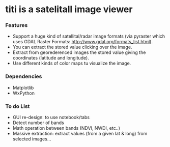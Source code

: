 titi is a satelitall image viewer
====



### Features

* Support a huge kind of satellital/radar image formats (via pyraster which uses GDAL Raster Formats: http://www.gdal.org/formats_list.html).
* You can extract the stored value clicking over the image.
* Extract from georederenced images the stored value giving the coordinates (latitude and longitude).
* Use different kinds of color maps tu visualize the image.

### Dependencies
* Matplotlib
* WxPython

### To do List
* GUI re-design: to use notebook/tabs
* Detect number of bands
* Math operation between bands (NDVI, NWDI, etc..)
* Massive extraction: extract values (from a given lat & long) from selected images... 


